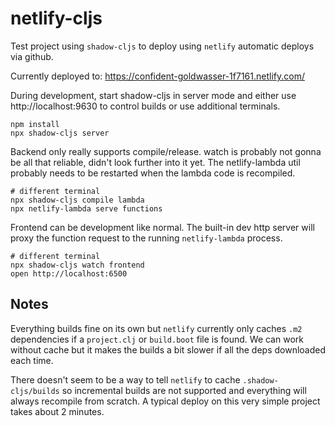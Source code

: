 # netlify-cljs

Test project using `shadow-cljs` to deploy using `netlify` automatic deploys via github.

Currently deployed to:
https://confident-goldwasser-1f7161.netlify.com/

During development, start shadow-cljs in server mode and either use http://localhost:9630 to control builds or use additional terminals.

```
npm install
npx shadow-cljs server
```

Backend only really supports compile/release. watch is probably not gonna be all that reliable, didn't look further into it yet. The netlify-lambda util probably needs to be restarted when the lambda code is recompiled.
```
# different terminal
npx shadow-cljs compile lambda
npx netlify-lambda serve functions
```

Frontend can be development like normal. The built-in dev http server will proxy the function request to the running `netlify-lambda` process.

```
# different terminal
npx shadow-cljs watch frontend
open http://localhost:6500
```

## Notes

Everything builds fine on its own but `netlify` currently only caches `.m2` dependencies if a `project.clj` or `build.boot` file is found. We can work without cache but it makes the builds a bit slower if all the deps downloaded each time.

There doesn't seem to be a way to tell `netlify` to cache `.shadow-cljs/builds` so incremental builds are not supported and everything will always recompile from scratch. A typical deploy on this very simple project takes about 2 minutes.